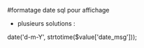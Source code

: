 #formatage date sql pour affichage

 * plusieurs solutions :
 
date('d-m-Y', strtotime($value['date_msg']));

 